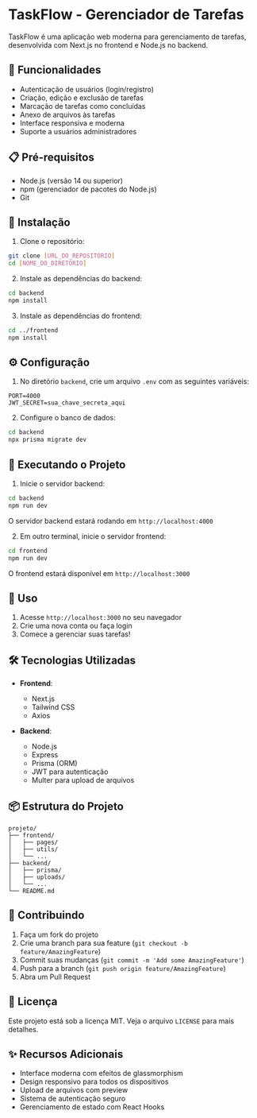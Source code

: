 # TaskFlow - Gerenciador de Tarefas

TaskFlow é uma aplicação web moderna para gerenciamento de tarefas, desenvolvida com Next.js no frontend e Node.js no backend.

## 🚀 Funcionalidades

- Autenticação de usuários (login/registro)
- Criação, edição e exclusão de tarefas
- Marcação de tarefas como concluídas
- Anexo de arquivos às tarefas
- Interface responsiva e moderna
- Suporte a usuários administradores

## 📋 Pré-requisitos

- Node.js (versão 14 ou superior)
- npm (gerenciador de pacotes do Node.js)
- Git

## 🔧 Instalação

1. Clone o repositório:
```bash
git clone [URL_DO_REPOSITÓRIO]
cd [NOME_DO_DIRETÓRIO]
```

2. Instale as dependências do backend:
```bash
cd backend
npm install
```

3. Instale as dependências do frontend:
```bash
cd ../frontend
npm install
```

## ⚙️ Configuração

1. No diretório `backend`, crie um arquivo `.env` com as seguintes variáveis:
```env
PORT=4000
JWT_SECRET=sua_chave_secreta_aqui
```

2. Configure o banco de dados:
```bash
cd backend
npx prisma migrate dev
```

## 🚀 Executando o Projeto

1. Inicie o servidor backend:
```bash
cd backend
npm run dev
```
O servidor backend estará rodando em `http://localhost:4000`

2. Em outro terminal, inicie o servidor frontend:
```bash
cd frontend
npm run dev
```
O frontend estará disponível em `http://localhost:3000`

## 📱 Uso

1. Acesse `http://localhost:3000` no seu navegador
2. Crie uma nova conta ou faça login
3. Comece a gerenciar suas tarefas!

## 🛠️ Tecnologias Utilizadas

- **Frontend**:
  - Next.js
  - Tailwind CSS
  - Axios

- **Backend**:
  - Node.js
  - Express
  - Prisma (ORM)
  - JWT para autenticação
  - Multer para upload de arquivos

## 📦 Estrutura do Projeto

```
projeto/
├── frontend/
│   ├── pages/
│   ├── utils/
│   └── ...
├── backend/
│   ├── prisma/
│   ├── uploads/
│   └── ...
└── README.md
```

## 🤝 Contribuindo

1. Faça um fork do projeto
2. Crie uma branch para sua feature (`git checkout -b feature/AmazingFeature`)
3. Commit suas mudanças (`git commit -m 'Add some AmazingFeature'`)
4. Push para a branch (`git push origin feature/AmazingFeature`)
5. Abra um Pull Request

## 📝 Licença

Este projeto está sob a licença MIT. Veja o arquivo `LICENSE` para mais detalhes.

## ✨ Recursos Adicionais

- Interface moderna com efeitos de glassmorphism
- Design responsivo para todos os dispositivos
- Upload de arquivos com preview
- Sistema de autenticação seguro
- Gerenciamento de estado com React Hooks 